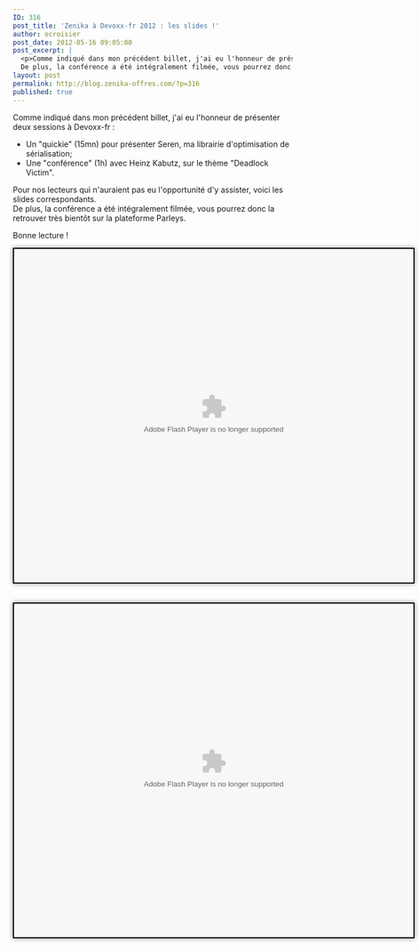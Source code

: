 ```yaml
---
ID: 316
post_title: 'Zenika à Devoxx-fr 2012 : les slides !'
author: ocroisier
post_date: 2012-05-16 09:05:00
post_excerpt: |
  <p>Comme indiqué dans mon précédent billet, j'ai eu l'honneur de présenter deux sessions à Devoxx-fr&nbsp;:</p> <ul> <li>Un "quickie" (15mn) pour présenter Seren, ma librairie d'optimisation de sérialisation;</li> <li>Une "conférence" (1h) avec Heinz Kabutz, sur le thème "Deadlock Victim".</li> </ul> <p>Pour nos lecteurs qui n'auraient pas eu l'opportunité d'y assister, voici les slides correspondants. <br />
  De plus, la conférence a été intégralement filmée, vous pourrez donc la retrouver très bientôt sur la plateforme Parleys.</p> <p>Bonne lecture&nbsp;!</p>
layout: post
permalink: http://blog.zenika-offres.com/?p=316
published: true
---
```

<p>Comme indiqué dans mon précédent billet, j'ai eu l'honneur de présenter deux sessions à Devoxx-fr&nbsp;:</p> <ul> <li>Un "quickie" (15mn) pour présenter Seren, ma librairie d'optimisation de sérialisation;</li> <li>Une "conférence" (1h) avec Heinz Kabutz, sur le thème "Deadlock Victim".</li> </ul> <p>Pour nos lecteurs qui n'auraient pas eu l'opportunité d'y assister, voici les slides correspondants. <br />
De plus, la conférence a été intégralement filmée, vous pourrez donc la retrouver très bientôt sur la plateforme Parleys.</p> <p>Bonne lecture&nbsp;!</p>
<!--more-->
 <div style="width:720px;border:solid 2px #000; box-shadow:0 0 8px #888;" id="__ss_12925252"> <object id="__sse12925252" width="720" height="600"> <param name="movie" value="http://static.slidesharecdn.com/swf/ssplayer2.swf?doc=seren-120514084233-phpapp02&stripped_title=seren&userName=Zenika" /> <param name="allowFullScreen" value="true"/> <param name="allowScriptAccess" value="always"/> <param name="wmode" value="transparent"/> <embed name="__sse12925252" src="http://static.slidesharecdn.com/swf/ssplayer2.swf?doc=seren-120514084233-phpapp02&stripped_title=seren&userName=Zenika" type="application/x-shockwave-flash" allowscriptaccess="always" allowfullscreen="true" wmode="transparent" width="720" height="600"></embed> </object> </div> <br/><br/> <div style="width:720px;border:solid 2px #000; box-shadow:0 0 8px #888;" id="__ss_12925301"> <object id="__sse12925301" width="720" height="600"> <param name="movie" value="http://static.slidesharecdn.com/swf/ssplayer2.swf?doc=deadlockvictimdevoxxparis-120514084626-phpapp02&stripped_title=deadlock-victim&userName=Zenika" /> <param name="allowFullScreen" value="true"/> <param name="allowScriptAccess" value="always"/> <param name="wmode" value="transparent"/> <embed name="__sse12925301" src="http://static.slidesharecdn.com/swf/ssplayer2.swf?doc=deadlockvictimdevoxxparis-120514084626-phpapp02&stripped_title=deadlock-victim&userName=Zenika" type="application/x-shockwave-flash" allowscriptaccess="always" allowfullscreen="true" wmode="transparent" width="720" height="600"></embed> </object> </div> 